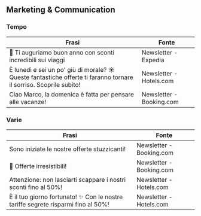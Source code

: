 ## Marketing & Communication

### Tempo
| Frasi | Fonte | 
| ----- | ----- | 
| 🎁 Ti auguriamo buon anno con sconti incredibili sui viaggi | Newsletter - Expedia |
| È lunedì e sei un po' giù di morale? ☀ Queste fantastiche offerte ti faranno tornare il sorriso. Scoprile subito!| Newsletter - Hotels.com | 
| Ciao Marco, la domenica è fatta per pensare alle vacanze! | Newsletter - Booking.com |


### Varie
| Frasi | Fonte | 
| ----- | ----- | 
| Sono iniziate le nostre offerte stuzzicanti! | Newsletter - Booking.com |
| 🍩 Offerte irresistibili! | Newsletter - Booking.com |
| Attenzione: non lasciarti scappare i nostri sconti fino al 50%! | Newsletter - Hotels.com |
| È il tuo giorno fortunato! ✨ Con le nostre tariffe segrete risparmi fino al 50%!| Newsletter - Hotels.com |
